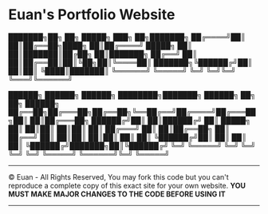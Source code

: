 # Euan's Portfolio Website
███████╗██╗   ██╗ █████╗ ███╗   ██╗███████╗
██╔════╝██║   ██║██╔══██╗████╗  ██║██╔════╝
█████╗  ██║   ██║███████║██╔██╗ ██║███████╗
██╔══╝  ██║   ██║██╔══██║██║╚██╗██║╚════██║
███████╗╚██████╔╝██║  ██║██║ ╚████║███████║
╚══════╝ ╚═════╝ ╚═╝  ╚═╝╚═╝  ╚═══╝╚══════╝
                                          
██████╗  ██████╗ ██████╗ ████████╗███████╗ ██████╗ ██╗     ██╗ ██████╗ 
██╔══██╗██╔═══██╗██╔══██╗╚══██╔══╝██╔════╝██╔═══██╗██║     ██║██╔═══██╗
██████╔╝██║   ██║██████╔╝   ██║   █████╗  ██║   ██║██║     ██║██║   ██║
██╔═══╝ ██║   ██║██╔══██╗   ██║   ██╔══╝  ██║   ██║██║     ██║██║   ██║
██║     ╚██████╔╝██║  ██║   ██║   ██║     ╚██████╔╝███████╗██║╚██████╔╝
╚═╝      ╚═════╝ ╚═╝  ╚═╝   ╚═╝   ╚═╝      ╚═════╝ ╚══════╝╚═╝ ╚═════╝ 
                                                                      
-------------------------------------------------------------------------

© Euan - All Rights Reserved, You may fork this code but you can't
reproduce a complete copy of this exact site for your own website.
<b>YOU MUST MAKE MAJOR CHANGES TO THE CODE BEFORE USING IT</b>

-------------------------------------------------------------------------

